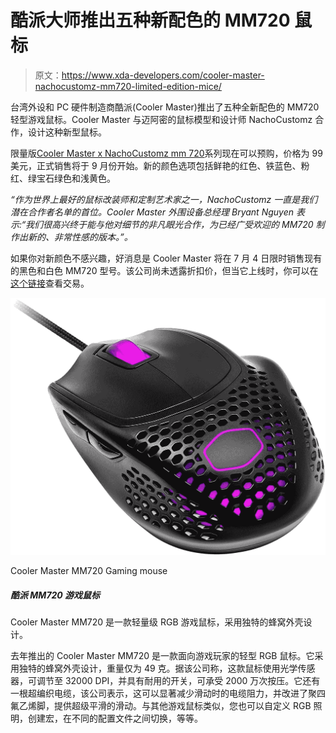 # 酷派大师推出五种新配色的 MM720 鼠标

> 原文：<https://www.xda-developers.com/cooler-master-nachocustomz-mm720-limited-edition-mice/>

台湾外设和 PC 硬件制造商酷派(Cooler Master)推出了五种全新配色的 MM720 轻型游戏鼠标。Cooler Master 与迈阿密的鼠标模型和设计师 NachoCustomz 合作，设计这种新型鼠标。

限量版[Cooler Master x NachoCustomz mm 720](https://colorways.coolermaster.com/nacho-customz-mm720-series)系列现在可以预购，价格为 99 美元，正式销售将于 9 月份开始。新的颜色选项包括鲜艳的红色、铁蓝色、粉红、绿宝石绿色和浅黄色。

*“作为世界上最好的鼠标改装师和定制艺术家之一，NachoCustomz 一直是我们潜在合作者名单的首位。Cooler Master 外围设备总经理 Bryant Nguyen 表示:“我们很高兴终于能与他对细节的非凡眼光合作，为已经广受欢迎的 MM720 制作出新的、非常性感的版本。”。*

如果你对新颜色不感兴趣，好消息是 Cooler Master 将在 7 月 4 日限时销售现有的黑色和白色 MM720 型号。该公司尚未透露折扣价，但当它上线时，你可以在[这个链接](https://www.amazon.com/Cooler-Master-Lightweight-Ultraweave-Optical/dp/B08K2NMXTZ?tag=xda-7rudgol-20&ascsubtag=UUxdaUeUpU3579&asc_refurl=https%3A%2F%2Fwww.xda-developers.com%2Fcooler-master-nachocustomz-mm720-limited-edition-mice%2F&asc_campaign=Short-Term)查看交易。

 <picture>![The Cooler Master MM720 is a lightweight RGB gaming mouse with a unique honeycomb shell design. ](img/9ea364f0339813379fec0e9d832ccee4.png)</picture> 

Cooler Master MM720 Gaming mouse

##### 酷派 MM720 游戏鼠标

Cooler Master MM720 是一款轻量级 RGB 游戏鼠标，采用独特的蜂窝外壳设计。

去年推出的 Cooler Master MM720 是一款面向游戏玩家的轻型 RGB 鼠标。它采用独特的蜂窝外壳设计，重量仅为 49 克。据该公司称，这款鼠标使用光学传感器，可调节至 32000 DPI，并具有耐用的开关，可承受 2000 万次按压。它还有一根超编织电缆，该公司表示，这可以显著减少滑动时的电缆阻力，并改进了聚四氟乙烯脚，提供超级平滑的滑动。与其他游戏鼠标类似，您也可以自定义 RGB 照明，创建宏，在不同的配置文件之间切换，等等。